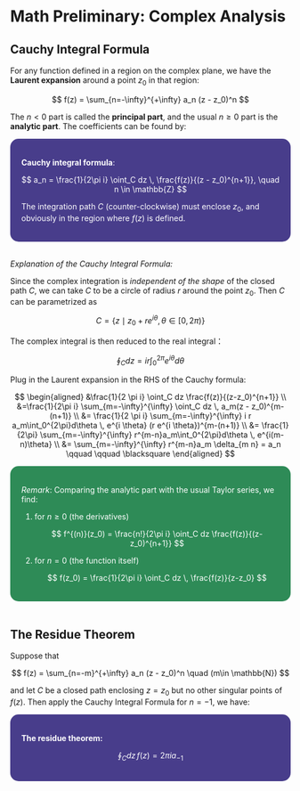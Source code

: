 <style>
    .katex {
        font-size: 1.1em;
    }
    .remark {
        border-radius: 15px;
        padding: 20px;
        background-color: SeaGreen;
        color: White;
    }
    .result {
        border-radius: 15px;
        padding: 20px;
        background-color: DarkSlateBlue;
        color: White;
    }
</style>

# Math Preliminary: Complex Analysis 

## Cauchy Integral Formula

For any function defined in a region on the complex plane, we have the **Laurent expansion** around a point $z_0$ in that region:

$$
f(z) = \sum_{n=-\infty}^{+\infty} 
a_n (z - z_0)^n
$$

The $n < 0$ part is called the **principal part**, and the usual $n \ge 0$ part is the **analytic part**. The coefficients can be found by: 

<div class="result">

**Cauchy integral formula**:

$$
a_n = \frac{1}{2\pi i}
\oint_C dz \,
\frac{f(z)}{(z - z_0)^{n+1}}, \quad
n \in \mathbb{Z}
$$

The integration path $C$ (counter-clockwise) must enclose $z_0$, and obviously in the region where $f(z)$ is defined.

</div><br>

*Explanation of the Cauchy Integral Formula:*

Since the complex integration is *independent of the shape* of the closed path $C$, we can take $C$ to be a circle of radius $r$ around the point $z_0$. Then $C$ can be parametrized as

$$
C = \{ z \mid z_0+r e^{i \theta}, \,
\theta \in [0,2\pi) \}
$$

The complex integral is then reduced to the real integral：

$$
\oint_C dz 
= i r\int_0^{2\pi} e^{i \theta} d\theta
$$

Plug in the Laurent expansion in the RHS of the Cauchy formula:

$$
\begin{aligned}
    &\frac{1}{2 \pi i}
    \oint_C dz \frac{f(z)}{(z-z_0)^{n+1}}
    \\
    &=\frac{1}{2\pi i}
    \sum_{m=-\infty}^{\infty} 
    \oint_C dz \, a_m(z - z_0)^{m-(n+1)}
    \\
    &= \frac{1}{2 \pi i} \sum_{m=-\infty}^{\infty} i r a_m\int_0^{2\pi}d\theta \, e^{i \theta} (r e^{i \theta})^{m-(n+1)}
    \\
    &= \frac{1}{2\pi} \sum_{m=-\infty}^{\infty} r^{m-n}a_m\int_0^{2\pi}d\theta \, e^{i(m-n)\theta}
    \\
    &= \sum_{m=-\infty}^{\infty} r^{m-n}a_m \delta_{m n}
    = a_n \qquad \qquad \blacksquare
\end{aligned}
$$

<div class="remark">

*Remark*: Comparing the analytic part with the usual Taylor series, we find:

1. for $n\ge 0$ (the derivatives)

    $$
    f^{(n)}(z_0)
    = \frac{n!}{2\pi i}
    \oint_C dz \frac{f(z)}{(z-z_0)^{n+1}}
    $$

2. for $n=0$ (the function itself)

    $$
    f(z_0)
    = \frac{1}{2\pi i}
    \oint_C dz \, \frac{f(z)}{z-z_0}
    $$

</div><br>

## The Residue Theorem

Suppose that

$$
f(z) = \sum_{n=-m}^{+\infty} a_n (z - z_0)^n
\quad (m\in \mathbb{N})
$$

and let $C$ be a closed path enclosing $z=z_0$ but no other singular points of $f(z)$. Then apply the Cauchy Integral Formula for $n=-1$, we have: 

<div class="result">

**The residue theorem:**

$$
\oint_C dz \, f(z) = 2 \pi i a_{-1}
$$

</div><br>
